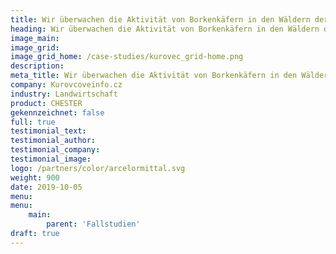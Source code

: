 ```yaml
---
title: Wir überwachen die Aktivität von Borkenkäfern in den Wäldern der Tschechischen Republik 
heading: Wir überwachen die Aktivität von Borkenkäfern in den Wäldern der Tschechischen Republik 
image_main: 
image_grid: 
image_grid_home: /case-studies/kurovec_grid-home.png 
description: 
meta_title: Wir überwachen die Aktivität von Borkenkäfern in den Wäldern der Tschechischen Republik| HARDWARIO Fallstudie 
company: Kurovcoveinfo.cz 
industry: Landwirtschaft 
product: CHESTER 
gekennzeichnet: false 
full: true 
testimonial_text: 
testimonial_author: 
testimonial_company: 
testimonial_image: 
logo: /partners/color/arcelormittal.svg 
weight: 900 
date: 2019-10-05 
menu: 
menu:
    main: 
        parent: 'Fallstudien'
draft: true
---
```

